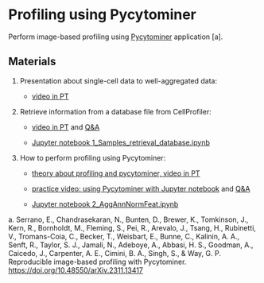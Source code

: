 # Profiling using Pycytominer

Perform image-based profiling using [Pycytominer](https://github.com/cytomining/pycytominer/tree/main) application [a].

## Materials

1. Presentation about single-cell data to well-aggregated data:

    - [video in PT](https://youtu.be/6RooHl2OJPU)

2. Retrieve information from a database file from CellProfiler:

    - [video in PT](https://youtu.be/Kc0sj18CYns) and [Q&A](https://youtu.be/DwDFsFW2skM)

    - [Jupyter notebook 1_Samples_retrieval_database.ipynb](https://github.com/broadinstitute/scripts_notebooks_fossa/tree/main/profiles/cellprofiler)

3. How to perform profiling using Pycytominer:

    - [theory about profiling and pycytominer, video in PT](https://youtu.be/eNJ04ysAPbQ)

    - [practice video: using Pycytominer with Jupyter notebook](https://youtu.be/eNJ04ysAPbQ) and [Q&A](https://youtu.be/_HPxNn8ee_Q)

    - [Jupyter notebook 2_AggAnnNormFeat.ipynb](https://github.com/broadinstitute/scripts_notebooks_fossa/tree/main/profiles/cellprofiler)



a. Serrano, E., Chandrasekaran, N., Bunten, D., Brewer, K., Tomkinson, J., Kern, R., Bornholdt, M., Fleming, S., Pei, R., Arevalo, J., Tsang, H., Rubinetti, V., Tromans-Coia, C., Becker, T., Weisbart, E., Bunne, C., Kalinin, A. A., Senft, R., Taylor, S. J., Jamali, N., Adeboye, A., Abbasi, H. S., Goodman, A., Caicedo, J., Carpenter, A. E., Cimini, B. A., Singh, S., & Way, G. P. Reproducible image-based profiling with Pycytominer. https://doi.org/10.48550/arXiv.2311.13417
